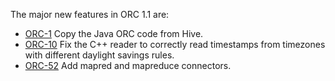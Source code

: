 The major new features in ORC 1.1 are:

- [ORC-1]({{site.jira}}/ORC-1) Copy the Java ORC code from Hive.
- [ORC-10]({{site.jira}}/ORC-10) Fix the C++ reader to correctly read
  timestamps from timezones with different daylight savings rules.
- [ORC-52]({{site.jira}}/ORC-52) Add mapred and mapreduce connectors.
